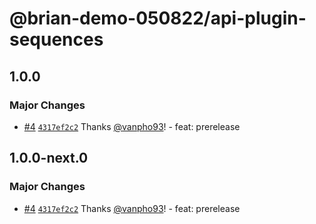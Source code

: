 # @brian-demo-050822/api-plugin-sequences

## 1.0.0

### Major Changes

- [#4](https://github.com/vanpho93/demo-prerelease/pull/4) [`4317ef2c2`](https://github.com/vanpho93/demo-prerelease/commit/4317ef2c26e35a68f885798718f65f0d03453096) Thanks [@vanpho93](https://github.com/vanpho93)! - feat: prerelease

## 1.0.0-next.0

### Major Changes

- [#4](https://github.com/vanpho93/demo-prerelease/pull/4) [`4317ef2c2`](https://github.com/vanpho93/demo-prerelease/commit/4317ef2c26e35a68f885798718f65f0d03453096) Thanks [@vanpho93](https://github.com/vanpho93)! - feat: prerelease
